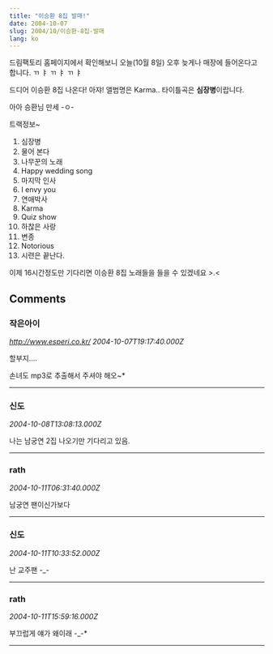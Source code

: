 ```yaml
---
title: "이승환 8집 발매!"
date: 2004-10-07
slug: 2004/10/이승환-8집-발매
lang: ko
---
```


드림팩토리 홈페이지에서 확인해보니 오늘(10월 8일) 오후 늦게나
매장에 들어온다고 합니다. ㄲ ㅑ ㄲ ㅑ ㄲ ㅑ 

드디어 이승환 8집 나온다! 아쟈! 
앨범명은 Karma..
타이틀곡은 **심장병**이랍니다.

아아 승환님 만세 -ㅇ-

트랙정보~

1. 심장병  
2. 물어 본다  
3. 나무꾼의 노래  
4. Happy wedding song  
5. 마지막 인사  
6. I envy you  
7. 연애박사  
8. Karma  
9. Quiz show  
10. 하찮은 사랑  
11. 변종  
12. Notorious  
13. 시련은 끝난다.  

이제 16시간정도만 기다리면 이승환 8집 노래들을 들을 수 있겠네요 >.<

## Comments

### 작은아이
*http://www.esperi.co.kr/*
*2004-10-07T19:17:40.000Z*

할부지....

손녀도 mp3로 추출해서 주셔야 해오~*

---

### 신도
*2004-10-08T13:08:13.000Z*

나는 남궁연 2집 나오기만 기다리고 있음.

---

### rath
*2004-10-11T06:31:40.000Z*

남궁연 팬이신가보다

---

### 신도
*2004-10-11T10:33:52.000Z*

난 교주팬 -_-

---

### rath
*2004-10-11T15:59:16.000Z*

부끄럽게 얘가 왜이래 -_-*

---

